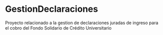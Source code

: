 # GestionDeclaraciones
Proyecto relacionado a la gestion de declaraciones juradas de ingreso para el cobro del Fondo Solidario de Crédito Universitario
